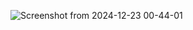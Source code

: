 ![Screenshot from 2024-12-23 00-44-01](https://github.com/user-attachments/assets/6b998bb4-86d3-4424-88bc-80245428b761)
